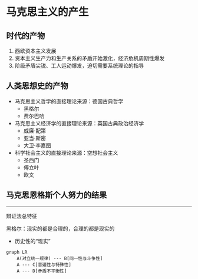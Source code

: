 # 马克思主义的产生

## 时代的产物

1. 西欧资本主义发展
2. 资本主义生产力和生产关系的矛盾开始激化，经济危机周期性爆发
3. 阶级矛盾尖锐、工人运动爆发，迫切需要系统理论的指导

## 人类思想史的产物

- 马克思主义哲学的直接理论来源：德国古典哲学
    - 黑格尔
    - 费尔巴哈
- 马克思主义经济学的直接理论来源：英国古典政治经济学
    - 威廉·配第
    - 亚当·斯密
    - 大卫·李嘉图
- 科学社会主义的直接理论来源：空想社会主义
    - 圣西门
    - 傅立叶
    - 欧文

## 马克思恩格斯个人努力的结果

---

辩证法总特征

黑格尔：现实的都是合理的，合理的都是现实的

- 历史性的“现实”

```mermaid
graph LR
    A(对立统一规律) --- B[同一性与斗争性]
    A --- C[普遍性与特殊性]
    A --- D[矛盾不平衡性]
```
